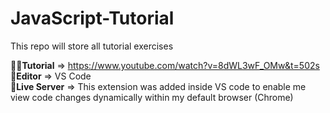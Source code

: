 # JavaScript-Tutorial
This repo will store all tutorial exercises 

👨‍💻**Tutorial** => https://www.youtube.com/watch?v=8dWL3wF_OMw&t=502s <br>
📄**Editor** => VS Code <br>
🎯**Live Server** => This extension was added inside VS code to enable me view code changes dynamically within my default browser (Chrome) <br>
